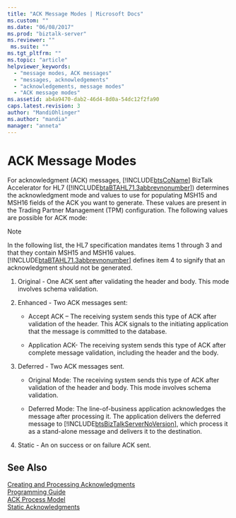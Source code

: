 ```yaml
---
title: "ACK Message Modes | Microsoft Docs"
ms.custom: ""
ms.date: "06/08/2017"
ms.prod: "biztalk-server"
ms.reviewer: ""
 ms.suite: ""
ms.tgt_pltfrm: ""
ms.topic: "article"
helpviewer_keywords: 
  - "message modes, ACK messages"
  - "messages, acknowledgements"
  - "acknowledgements, message modes"
  - "ACK message modes"
ms.assetid: ab4a9470-dab2-46d4-8d0a-54dc12f2fa90
caps.latest.revision: 3
author: "MandiOhlinger"
ms.author: "mandia"
manager: "anneta"
---
```

# ACK Message Modes
For acknowledgment (ACK) messages, [!INCLUDE[btsCoName](../../includes/btsconame-md.md)] BizTalk Accelerator for HL7 ([!INCLUDE[btaBTAHL71.3abbrevnonumber](../../includes/btabtahl71-3abbrevnonumber-md.md)]) determines the acknowledgment mode and values to use for populating MSH15 and MSH16 fields of the ACK you want to generate. These values are present in the Trading Partner Management (TPM) configuration. The following values are possible for ACK mode:  
  
> [!NOTE]
>  In the following list, the HL7 specification mandates items 1 through 3 and that they contain MSH15 and MSH16 values. [!INCLUDE[btaBTAHL71.3abbrevnonumber](../../includes/btabtahl71-3abbrevnonumber-md.md)] defines item 4 to signify that an acknowledgment should not be generated.  
  
1.  Original - One ACK sent after validating the header and body. This mode involves schema validation.  
  
2.  Enhanced - Two ACK messages sent:  
  
    -   Accept ACK – The receiving system sends this type of ACK after validation of the header. This ACK signals to the initiating application that the message is committed to the database.  
  
    -   Application ACK- The receiving system sends this type of ACK after complete message validation, including the header and the body.  
  
3.  Deferred - Two ACK messages sent.  
  
    -   Original Mode: The receiving system sends this type of ACK after validation of the header and body. This mode involves schema validation.  
  
    -   Deferred Mode: The line-of-business application acknowledges the message after processing it. The application delivers the deferred message to [!INCLUDE[btsBizTalkServerNoVersion](../../includes/btsbiztalkservernoversion-md.md)], which process it as a stand-alone message and delivers it to the destination.  
  
4.  Static - An on success or on failure ACK sent.  
  
## See Also  
 [Creating and Processing Acknowledgments](../../adapters-and-accelerators/accelerator-hl7/creating-and-processing-acknowledgments.md)   
 [Programming Guide](../../adapters-and-accelerators/accelerator-hl7/programming-guide1.md)   
 [ACK Process Model](../../adapters-and-accelerators/accelerator-hl7/ack-process-model.md)   
 [Static Acknowledgments](../../adapters-and-accelerators/accelerator-hl7/static-acknowledgments.md)